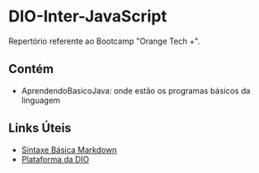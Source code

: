 # DIO-Inter-JavaScript
Repertório referente ao Bootcamp "Orange Tech +". 

## Contém 
 - AprendendoBasicoJava: onde estão os programas básicos da linguagem

## Links Úteis 
 - [Sintaxe Básica Markdown](https://www.markdownguide.org/)
 - [Plataforma da DIO](https://web.dio.me/track/pottencial-net-developer)
